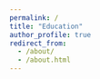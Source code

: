 ```yaml
---
permalink: /
title: "Education"
author_profile: true
redirect_from: 
  - /about/
  - /about.html
---
```


